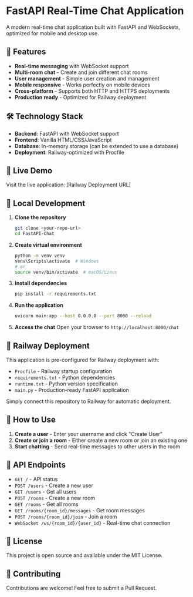 # FastAPI Real-Time Chat Application

A modern real-time chat application built with FastAPI and WebSockets, optimized for mobile and desktop use.

## 🚀 Features

- **Real-time messaging** with WebSocket support
- **Multi-room chat** - Create and join different chat rooms
- **User management** - Simple user creation and management
- **Mobile responsive** - Works perfectly on mobile devices
- **Cross-platform** - Supports both HTTP and HTTPS deployments
- **Production ready** - Optimized for Railway deployment

## 🛠️ Technology Stack

- **Backend**: FastAPI with WebSocket support
- **Frontend**: Vanilla HTML/CSS/JavaScript
- **Database**: In-memory storage (can be extended to use a database)
- **Deployment**: Railway-optimized with Procfile

## 📱 Live Demo

Visit the live application: [Railway Deployment URL]

## 🔧 Local Development

1. **Clone the repository**
   ```bash
   git clone <your-repo-url>
   cd FastAPI-Chat
   ```

2. **Create virtual environment**
   ```bash
   python -m venv venv
   venv\Scripts\activate  # Windows
   # or
   source venv/bin/activate  # macOS/Linux
   ```

3. **Install dependencies**
   ```bash
   pip install -r requirements.txt
   ```

4. **Run the application**
   ```bash
   uvicorn main:app --host 0.0.0.0 --port 8000 --reload
   ```

5. **Access the chat**
   Open your browser to `http://localhost:8000/chat`

## 🚀 Railway Deployment

This application is pre-configured for Railway deployment with:

- `Procfile` - Railway startup configuration
- `requirements.txt` - Python dependencies
- `runtime.txt` - Python version specification
- `main.py` - Production-ready FastAPI application

Simply connect this repository to Railway for automatic deployment.

## 🎯 How to Use

1. **Create a user** - Enter your username and click "Create User"
2. **Create or join a room** - Either create a new room or join an existing one
3. **Start chatting** - Send real-time messages to other users in the room

## 🔧 API Endpoints

- `GET /` - API status
- `POST /users` - Create a new user
- `GET /users` - Get all users
- `POST /rooms` - Create a new room
- `GET /rooms` - Get all rooms
- `GET /rooms/{room_id}/messages` - Get room messages
- `POST /rooms/{room_id}/join` - Join a room
- `WebSocket /ws/{room_id}/{user_id}` - Real-time chat connection

## 📝 License

This project is open source and available under the MIT License.

## 🤝 Contributing

Contributions are welcome! Feel free to submit a Pull Request.